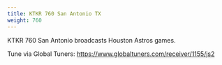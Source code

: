 ```yaml
---
title: KTKR 760 San Antonio TX
weight: 760
---
```

KTKR 760 San Antonio broadcasts Houston Astros games.

Tune via Global Tuners: https://www.globaltuners.com/receiver/1155/js2
